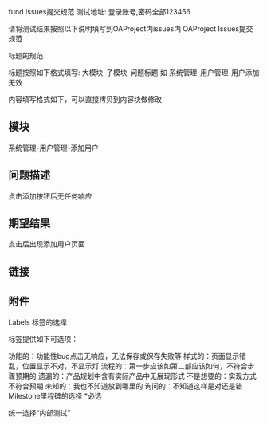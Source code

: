 fund Issues提交规范
测试地址:
登录账号,密码全部123456

请将测试结果按照以下说明填写到OAProject内issues内
OAProject Issues提交规范

标题的规范

标题按照如下格式填写:       大模块-子模块-问题标题  如 系统管理-用户管理-用户添加无效

内容填写格式如下，可以直接拷贝到内容块做修改

## 模块
系统管理-用户管理-添加用户

## 问题描述
点击添加按钮后无任何响应

## 期望结果
点击后出现添加用户页面

## 链接


## 附件

Labels 标签的选择

标签提供如下可选项：

功能的：功能性bug点击无响应，无法保存或保存失败等
样式的：页面显示错乱，位置显示不对，不显示灯
流程的：第一步应该如第二部应该如何，不符合步骤预期的
遗漏的：产品规划中含有实际产品中无展现形式
不是想要的：实现方式不符合预期
未知的：我也不知道放到哪里的
询问的：不知道这样是对还是错
Milestone里程碑的选择 *必选

统一选择“内部测试”
